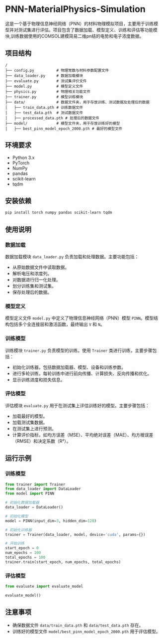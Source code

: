 # PNN-MaterialPhysics-Simulation

这是一个基于物理信息神经网络（PNN）的材料物理模拟项目，主要用于训练模型并对测试集进行评估。项目包含了数据加载、模型定义、训练和评估等功能模块,训练数据使用的COMSOL建模简易二维pn结的电势和电子浓度数据。

## 项目结构
```
/
├── config.py          # 物理常数与材料参数配置文件
├── data_loader.py     # 数据加载模块
├── evaluate.py        # 测试集评价文件
├── model.py           # 模型定义文件
├── physics.py         # 物理相关功能文件
├── trainer.py         # 模型训练模块
├── data/              # 数据文件夹，用于存放训练、测试数据及处理后的数据
│   ├── train_data.pth # 训练数据文件
│   ├── test_data.pth  # 测试数据文件
│   ├── processed_data.pth # 处理后的数据文件
├── model/             # 模型文件夹，用于存放训练好的模型
│   ├── best_pinn_model_epoch_2000.pth # 最好的模型文件
```

## 环境要求
- Python 3.x
- PyTorch
- NumPy
- pandas
- scikit-learn
- tqdm

## 安装依赖
```bash
pip install torch numpy pandas scikit-learn tqdm
```

## 使用说明

### 数据加载
数据加载模块 `data_loader.py` 负责加载和处理数据。主要功能包括：
- 从原始数据文件中读取数据。
- 解析电压和浓度列。
- 对数据进行归一化处理。
- 划分训练集和测试集。
- 保存处理后的数据。

### 模型定义
模型定义文件 `model.py` 中定义了物理信息神经网络（PNN）模型 `PINN`。模型结构包括多个全连接层和激活函数，最终输出 `V` 和 `N`。

### 训练模型
训练模块 `trainer.py` 负责模型的训练。使用 `Trainer` 类进行训练，主要步骤包括：
- 初始化训练器，包括数据加载器、模型、设备和训练参数。
- 进行多轮训练，每轮训练中进行前向传播、计算损失、反向传播和优化。
- 显示训练进度和损失信息。

### 评估模型
评估模块 `evaluate.py` 用于在测试集上评估训练好的模型。主要步骤包括：
- 加载最好的模型。
- 加载测试集数据。
- 在测试集上进行预测。
- 计算评价指标，如均方误差（MSE）、平均绝对误差（MAE）、均方根误差（RMSE）和决定系数（R²）。

## 运行示例
### 训练模型
```python
from trainer import Trainer
from data_loader import DataLoader
from model import PINN

# 初始化数据加载器
data_loader = DataLoader()

# 初始化模型
model = PINN(input_dim=3, hidden_dim=128)

# 初始化训练器
trainer = Trainer(data_loader, model, device='cuda', params={})

# 开始训练
start_epoch = 0
num_epochs = 100
total_epochs = 100
trainer.train(start_epoch, num_epochs, total_epochs)
```

### 评估模型
```python
from evaluate import evaluate_model

evaluate_model()
```

## 注意事项
- 确保数据文件 `data/train_data.pth` 和 `data/test_data.pth` 存在。
- 训练好的模型文件 `model/best_pinn_model_epoch_2000.pth` 用于评估模型。

